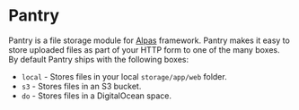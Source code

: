 # Pantry

Pantry is a file storage module for [Alpas](https://alpas.dev) framework. Pantry makes it easy to store uploaded
files as part of your HTTP form to one of the many boxes. By default Pantry ships with the following boxes:

* `local` - Stores files in your local `storage/app/web` folder.
* `s3` - Stores files in an S3 bucket.
* `do` - Stores files in a DigitalOcean space.
